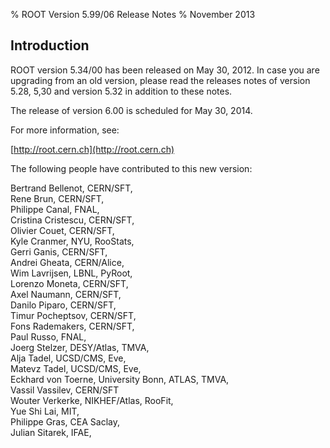 % ROOT Version 5.99/06 Release Notes
% November 2013
<a name="TopOfPage"></a>

## Introduction

ROOT version 5.34/00 has been released on May 30, 2012. In case you
are upgrading from an old version, please read the releases notes of
version 5.28, 5,30 and version 5.32 in addition to these notes.

The release of version 6.00 is scheduled for May 30, 2014.

For more information, see:

[http://root.cern.ch](http://root.cern.ch)

The following people have contributed to this new version:

 Bertrand Bellenot, CERN/SFT,\
 Rene Brun, CERN/SFT,\
 Philippe Canal, FNAL,\
 Cristina Cristescu, CERN/SFT,\
 Olivier Couet, CERN/SFT,\
 Kyle Cranmer, NYU, RooStats,\
 Gerri Ganis, CERN/SFT,\
 Andrei Gheata, CERN/Alice,\
 Wim Lavrijsen, LBNL, PyRoot,\
 Lorenzo Moneta, CERN/SFT,\
 Axel Naumann, CERN/SFT,\
 Danilo Piparo, CERN/SFT,\
 Timur Pocheptsov, CERN/SFT,\
 Fons Rademakers, CERN/SFT,\
 Paul Russo, FNAL, \
 Joerg Stelzer, DESY/Atlas, TMVA, \
 Alja Tadel, UCSD/CMS, Eve, \
 Matevz Tadel, UCSD/CMS, Eve, \
 Eckhard von Toerne, University Bonn, ATLAS, TMVA, \
 Vassil Vassilev, CERN/SFT \
 Wouter Verkerke, NIKHEF/Atlas, RooFit, \
 Yue Shi Lai, MIT, \
 Philippe Gras, CEA Saclay, \
 Julian Sitarek, IFAE,

